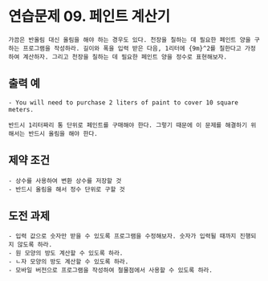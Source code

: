 # 연습문제 09. 페인트 계산기
	가끔은 반올림 대신 올림을 해야 하는 경우도 있다. 천장을 칠하는 데 필요한 페인트 양을 구하는 프로그램을 작성하라. 길이와 폭을 입력 받은 다음, 1리터에 {9m}^2를 칠한다고 가정하여 계산하자. 그리고 천장을 칠하는 데 필요한 페인트 양을 정수로 표현해보자.

## 출력 예
	- You will need to purchase 2 liters of paint to cover 10 square meters.

	반드시 1리터짜리 통 단위로 페인트를 구매해야 한다. 그렇기 때문에 이 문제를 해결하기 위해서는 반드시 올림을 해야 한다.

## 제약 조건
	- 상수를 사용하여 변환 상수를 저장할 것
	- 반드시 올림을 해서 정수 단위로 구할 것

## 도전 과제
	- 입력 값으로 숫자만 받을 수 있도록 프로그램을 수정해보자. 숫자가 입력될 때까지 진행되지 않도록 하라.
	- 원 모양의 방도 계산할 수 있도록 하라.
	- ㄴ자 모양의 방도 계산할 수 있도록 하라.
	- 모바일 버전으로 프로그램을 작성하여 철물점에서 사용할 수 있도록 하라.